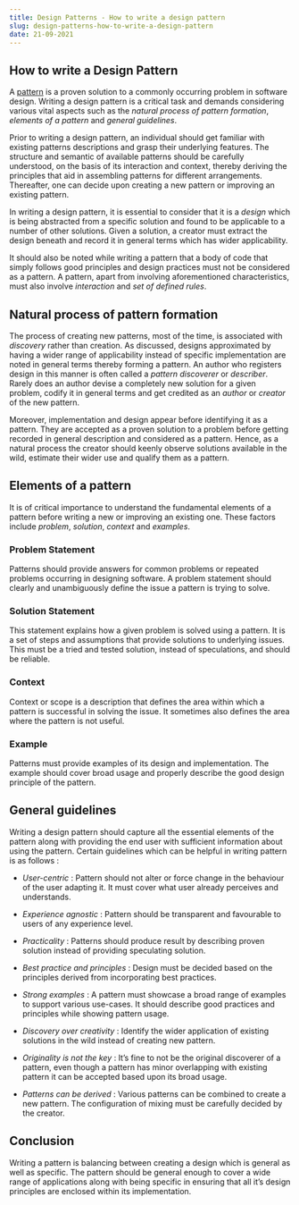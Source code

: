 ```yaml
---
title: Design Patterns - How to write a design pattern
slug: design-patterns-how-to-write-a-design-pattern
date: 21-09-2021
---
```


## How to write a Design Pattern

A [pattern](/blogs/design-patterns-what-are-design-patterns) is a proven solution to a commonly occurring problem in software design. Writing a design pattern is a critical task and demands considering various vital aspects such as the _natural process of pattern formation_,
_elements of a pattern_ and _general guidelines_.

Prior to writing a design pattern, an individual should get familiar with existing patterns descriptions and grasp their underlying features. The structure and semantic of available patterns should be carefully understood, on the basis of its interaction and context, thereby deriving the principles that aid in assembling patterns for different arrangements. Thereafter, one can decide upon creating a new pattern or improving an existing pattern.

In writing a design pattern, it is essential to consider that it is a _design_ which is being abstracted from a specific solution and found to be applicable to a number of other solutions. Given a solution, a creator must extract the design beneath and record it in general terms which has wider applicability.

It should also be noted while writing a pattern that a body of code that simply follows good principles and design practices must not be considered as a pattern. A pattern, apart from involving aforementioned characteristics, must also involve _interaction_ and _set of defined rules_.

## Natural process of pattern formation

The process of creating new patterns, most of the time, is associated with _discovery_ rather than creation. As discussed, designs approximated by having a wider range of applicability instead of specific implementation are noted in general terms thereby forming a pattern. An author who registers design in this manner is often called a _pattern discoverer_ or _describer_. Rarely does an author devise a completely new solution for a given problem, codify it in general terms and get credited as an _author_ or _creator_ of the new pattern.

Moreover, implementation and design appear before identifying it as a pattern. They are accepted as a proven solution to a problem before getting recorded in general description and considered as a pattern. Hence, as a natural process the creator should keenly observe solutions available in the wild, estimate their wider use and qualify them as a pattern.

## Elements of a pattern

It is of critical importance to understand the fundamental elements of a pattern before writing a new or improving an existing one. These factors include _problem_, _solution_, _context_ and _examples_.

### Problem Statement

Patterns should provide answers for common problems or repeated problems occurring in designing software. A problem statement should clearly and unambiguously define the issue a pattern is trying to solve.

### Solution Statement

This statement explains how a given problem is solved using a pattern. It is a set of steps and assumptions that provide solutions to underlying issues. This must be a tried and tested solution, instead of speculations, and should be reliable.

### Context

Context or scope is a description that defines the area within which a pattern is successful in solving the issue. It sometimes also defines the area where the pattern is not useful.

### Example

Patterns must provide examples of its design and implementation. The example should cover broad usage and properly describe the good design principle of the pattern.

## General guidelines

Writing a design pattern should capture all the essential elements of the pattern along with providing the end user with sufficient information about using the pattern. Certain guidelines which can be helpful in writing pattern is as follows :

- _User-centric_ : Pattern should not alter or force change in the behaviour of the user adapting it. It must cover what user already perceives and understands.

- _Experience agnostic_ : Pattern should be transparent and favourable to users of any experience level.

- _Practicality_ : Patterns should produce result by describing proven solution instead of providing speculating solution.

- _Best practice and principles_ : Design must be decided based on the principles derived from incorporating best practices.

- _Strong examples_ : A pattern must showcase a broad range of examples to support various use-cases. It should describe good practices and principles while showing pattern usage.

- _Discovery over creativity_ : Identify the wider application of existing solutions in the wild instead of creating new pattern.

- _Originality is not the key_ : It’s fine to not be the original discoverer of a pattern, even though a pattern has minor overlapping with existing pattern it can be accepted based upon its broad usage.

- _Patterns can be derived_ : Various patterns can be combined to create a new pattern. The configuration of mixing must be carefully decided by the creator.

## Conclusion

Writing a pattern is balancing between creating a design which is general as well as specific. The pattern should be general enough to cover a wide range of applications along with being specific in ensuring that all it’s design principles are enclosed within its implementation.
